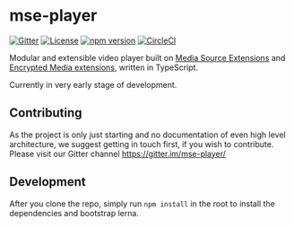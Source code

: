 # mse-player

[![Gitter](https://img.shields.io/gitter/room/nwjs/nw.js.svg?style=flat-square)](https://gitter.im/mse-player/)
[![License](https://img.shields.io/github/license/mashape/apistatus.svg?style=flat-square)](https://github.com/bunch-of-friends/mse-player/blob/master/LICENSE)
[![npm version](https://badge.fury.io/js/%40mse-player%2Fmain.svg)](https://badge.fury.io/js/%40mse-player%2Fmain)
[![CircleCI](https://circleci.com/gh/bunch-of-friends/mse-player/tree/master.svg?style=svg)](https://circleci.com/gh/bunch-of-friends/mse-player/tree/master)

Modular and extensible video player built on [Media Source Extensions](https://en.wikipedia.org/wiki/Media_Source_Extensions) and [Encrypted Media extensions](https://en.wikipedia.org/wiki/Encrypted_Media_Extensions), written in TypeScript.

Currently in very early stage of development.

## Contributing

As the project is only just starting and no documentation of even high level architecture, we suggest getting in touch first, if you wish to contribute.
Please visit our Gitter channel https://gitter.im/mse-player/

## Development

After you clone the repo, simply run `npm install` in the root to install the dependencies and bootstrap lerna.
